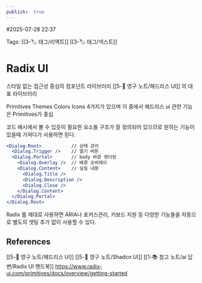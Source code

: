```yaml
---
publish:  true
---
```

#2025-07-28 22:37

Tags: [[3-🏷️ 태그/리액트]] [[3-🏷️ 태그/넥스트]]

# Radix UI
스타일 없는 접근성 중심의 컴포넌트 라이브러리
[[5-💎 영구 노트/헤드리스 UI]] 의 대표 라이브러리

Primitives Themes Colors Icons 4가지가 있으며 이 중에서 헤드리스 ui 관련 기능은 Primitives가 중심

코드 예시에서 볼 수 있듯이 필요한 요소들 구조가 잘 정의되어 있으므로 원하는 기능이 있을때 가져다가 사용하면 된다.
```jsx
<Dialog.Root>           // 상태 관리
  <Dialog.Trigger />    // 열기 버튼
  <Dialog.Portal>       // body 바깥 렌더링
    <Dialog.Overlay />  // 배경 오버레이
    <Dialog.Content>    // 실질 내용
      <Dialog.Title />
      <Dialog.Description />
      <Dialog.Close />
    </Dialog.Content>
  </Dialog.Portal>
</Dialog.Root>
```

Radix 를 제대로 사용하면 ARIA나 포커스관리, 키보드 지원 등 다양한 기능들을 자동으로 별도의 셋팅 추가 없이 사용할 수 있다.

## References
 [[5-💎 영구 노트/헤드리스 UI]]
 [[5-💎 영구 노트/Shadcn UI]]
 [[1-📚 참고 노트/ai 답변/Radix UI 핸드북]]
 https://www.radix-ui.com/primitives/docs/overview/getting-started